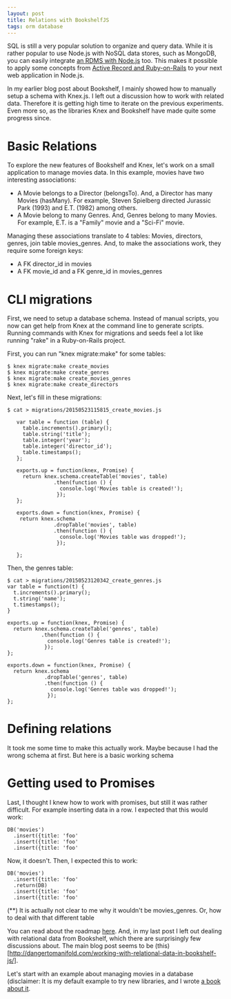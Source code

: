 ```yaml
---
layout: post
title: Relations with BookshelfJS
tags: orm database
---
```

SQL is still a very popular solution to organize and query data. While it is rather popular to use Node.js with NoSQL data stores, such as MongoDB, you can easily integrate [an RDMS with Node.js](http://thinkingonthinking.com/Bookshelf-an-ORM-for-Node/) too. This makes it possible to apply some concepts from [Active Record and Ruby-on-Rails](http://guides.rubyonrails.org/active_record_basics.html) to your next web application in Node.js.

In my earlier blog post about Bookshelf, I mainly showed how to manually setup a schema with Knex.js. I left out a discussion how to work with related data. Therefore it is getting high time to iterate on the previous experiments. Even more so, as the libraries Knex and Bookshelf have made quite some progress since.

# Basic Relations

To explore the new features of Bookshelf and Knex, let's work on a small application to manage movies data. In this example, movies have two interesting associations:

* A Movie belongs to a Director (belongsTo). And, a Director has many Movies (hasMany). For example, Steven Spielberg directed Jurassic Park (1993) and E.T. (1982) among others.
* A Movie belong to many Genres. And, Genres belong to many Movies. For example, E.T. is a "Family" movie and a "Sci-Fi" movie.

Managing these associations translate to 4 tables: Movies, directors, genres, join table movies_genres. And, to make the associations work, they require some foreign keys:

* A FK director_id in movies
* A FK movie_id and a FK genre_id in movies_genres

# CLI migrations

First, we need to setup a database schema. Instead of manual scripts, you now can get help from Knex at the command line to generate scripts. Running commands with Knex for migrations and seeds feel a lot like running "rake" in a Ruby-on-Rails project. 

First, you can run "knex migrate:make" for some tables:

    $ knex migrate:make create_movies
    $ knex migrate:make create_genres
    $ knex migrate:make create_movies_genres
    $ knex migrate:make create_directors

Next, let's fill in these migrations:

    $ cat > migrations/20150523115815_create_movies.js

       var table = function (table) {
         table.increments().primary();
         table.string('title');
         table.integer('year');
         table.integer('director_id');
         table.timestamps();
       };
       
       exports.up = function(knex, Promise) {
         return knex.schema.createTable('movies', table)
                   .then(function () {
                     console.log('Movies table is created!');
                    });
       };
       
       exports.down = function(knex, Promise) {
        return knex.schema
                   .dropTable('movies', table)
                   .then(function () {
                     console.log('Movies table was dropped!');
                    });
       
       };

Then, the genres table:

    $ cat > migrations/20150523120342_create_genres.js
    var table = function(t) {
      t.increments().primary();
      t.string('name');
      t.timestamps();
    }
    
    exports.up = function(knex, Promise) {
      return knex.schema.createTable('genres', table)
               .then(function () {
                 console.log('Genres table is created!');
                });
    };
    
    exports.down = function(knex, Promise) {
      return knex.schema
                .dropTable('genres', table)
                .then(function () {
                  console.log('Genres table was dropped!');
                 });
    };


# Defining relations

It took me some time to make this actually work. Maybe because I had the wrong schema at first. But here is a basic working schema



# Getting used to Promises

Last, I thought I knew how to work with promises, but still it was rather difficult. For example inserting data in a row. I expected that this would work:

    DB('movies')
      .insert({title: 'foo'
      .insert({title: 'foo'
      .insert({title: 'foo'

Now, it doesn't. Then, I expected this to work:

    DB('movies')
      .insert({title: 'foo'
      .return(DB)
      .insert({title: 'foo'
      .insert({title: 'foo'



(**) It is actually not clear to me why it wouldn't be movies_genres. Or, how to deal with that different table

You can read about the roadmap [here](https://github.com/tgriesser/knex/issues/696). And, in my last post I left out dealing with relational data from Bookshelf, which there are surprisingly few discussions about. The main blog post seems to be (this)[http://dangertomanifold.com/working-with-relational-data-in-bookshelf-js/]. 

Let's start with an example about managing movies in a database (disclaimer: It is my default example to try new libraries, and I wrote [a book about it](http://pipefishbook.com).

